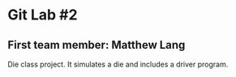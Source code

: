 # Git Lab #2
## First team member: Matthew Lang

Die class project. It simulates a die and includes a driver program.